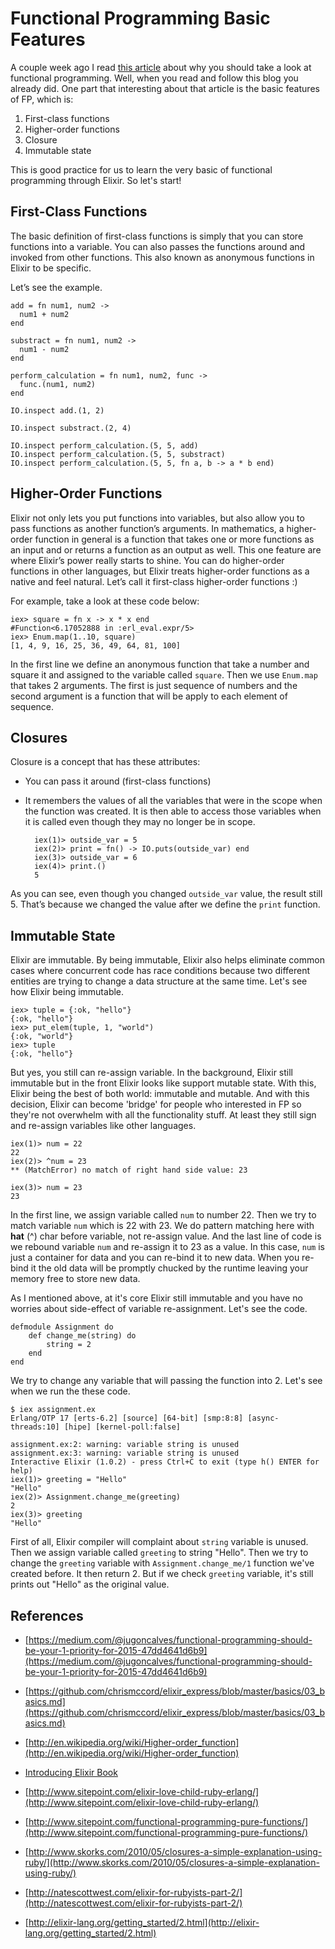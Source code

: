 # Functional Programming Basic Features
<!--
Published On 25-05-2015
-->

A couple week ago I read [this article](https://medium.com/@jugoncalves/functional-programming-should-be-your-1-priority-for-2015-47dd4641d6b9)  about why you should take a look at functional programming.
Well, when you read and follow this blog you already did. One part that interesting
about that article is the basic features of FP, which is:

1. First-class functions
2. Higher-order functions
3. Closure
4. Immutable state

This is good practice for us to learn the very basic of functional programming through Elixir. So let's start!



## First-Class Functions

The basic definition of first-class functions is simply that you can store functions into a variable. You can also passes the functions around and invoked from other functions. This also known as anonymous functions in Elixir to be specific.

Let’s see the example.

    add = fn num1, num2 ->
      num1 + num2
    end
    
    substract = fn num1, num2 ->
      num1 - num2
    end
    
    perform_calculation = fn num1, num2, func ->
      func.(num1, num2)
    end
    
    IO.inspect add.(1, 2)
    
    IO.inspect substract.(2, 4)
    
    IO.inspect perform_calculation.(5, 5, add)
    IO.inspect perform_calculation.(5, 5, substract)
    IO.inspect perform_calculation.(5, 5, fn a, b -> a * b end)

## Higher-Order Functions

Elixir not only lets you put functions into variables, but also allow you to pass functions as another function’s arguments. In mathematics, a higher-order function in general is a function that takes one or more functions as an input and or returns a function as an output as well.
This one feature are where Elixir’s power really starts to shine. You can do higher-order functions in other languages, but Elixir treats higher-order functions as a native and feel natural. Let’s call it first-class higher-order functions :)

For example, take a look at these code below:
  
    iex> square = fn x -> x * x end
    #Function<6.17052888 in :erl_eval.expr/5>
    iex> Enum.map(1..10, square)
    [1, 4, 9, 16, 25, 36, 49, 64, 81, 100]

In the first line we define an anonymous function that take a number and square it and assigned to the variable called `square`. Then we use `Enum.map` that takes 2 arguments. The first is just sequence of numbers and the second argument is a function that will be apply to each element of sequence.

## Closures

Closure is a concept that has these attributes:

* You can pass it around (first-class functions)
* It remembers the values of all the variables that were in the scope when the function was created. It is then able to access those variables when it is called even though they may no longer be in scope.

        iex(1)> outside_var = 5
        iex(2)> print = fn() -> IO.puts(outside_var) end 
        iex(3)> outside_var = 6
        iex(4)> print.()
        5
    
As you can see, even though you changed `outside_var` value, the result still 5. That’s because we changed the value after we define the `print` function.

## Immutable State

Elixir are immutable. By being immutable, Elixir also helps eliminate common cases where concurrent code has race conditions because two different entities are trying to change a data structure at the same time. Let's see how Elixir being immutable.

    iex> tuple = {:ok, "hello"}
    {:ok, "hello"}
    iex> put_elem(tuple, 1, "world")
    {:ok, "world"}
    iex> tuple
    {:ok, "hello"}

But yes, you still can re-assign variable. In the background, Elixir still immutable but in the front Elixir looks like support mutable state. With this, Elixir being the best of both world: immutable and mutable.
And with this decision, Elixir can become 'bridge' for people who interested in
FP so they're not overwhelm with all the functionality stuff. At least they still sign and
re-assign variables like other languages.

    iex(1)> num = 22
    22
    iex(2)> ^num = 23
    ** (MatchError) no match of right hand side value: 23

    iex(3)> num = 23
    23

In the first line, we assign variable called `num` to number 22. Then we try to
match variable `num` which is 22 with 23. We do pattern matching here with **hat** (^)
char before variable, not re-assign value. And the last line of code is we rebound
variable `num` and re-assign it to 23 as a value. In this case, `num` is just a container for data and you can re-bind it to new data. When you re-bind it the old data will be promptly chucked by the runtime leaving your memory free to store new data.

As I mentioned above, at it's core Elixir still immutable and you have no worries about
side-effect of variable re-assignment. Let's see the code.

    defmodule Assignment do
        def change_me(string) do
            string = 2
        end
    end

We try to change any variable that will passing the function into 2. Let's see
when we run the these code.

    $ iex assignment.ex 
    Erlang/OTP 17 [erts-6.2] [source] [64-bit] [smp:8:8] [async-threads:10] [hipe] [kernel-poll:false]
    
    assignment.ex:2: warning: variable string is unused
    assignment.ex:3: warning: variable string is unused
    Interactive Elixir (1.0.2) - press Ctrl+C to exit (type h() ENTER for help)
    iex(1)> greeting = "Hello"
    "Hello"
    iex(2)> Assignment.change_me(greeting)
    2
    iex(3)> greeting
    "Hello"

First of all, Elixir compiler will complaint about `string` variable is unused.
Then we assign variable called `greeting` to string "Hello". Then we try to change
the `greeting` variable with `Assignment.change_me/1` function we've created before.
It then return 2. But if we check `greeting` variable, it's still prints out "Hello"
as the original value.



## References
* [https://medium.com/@jugoncalves/functional-programming-should-be-your-1-priority-for-2015-47dd4641d6b9](https://medium.com/@jugoncalves/functional-programming-should-be-your-1-priority-for-2015-47dd4641d6b9)

* [https://github.com/chrismccord/elixir_express/blob/master/basics/03_basics.md](https://github.com/chrismccord/elixir_express/blob/master/basics/03_basics.md)

* [http://en.wikipedia.org/wiki/Higher-order_function](http://en.wikipedia.org/wiki/Higher-order_function)

* [Introducing Elixir Book](http://shop.oreilly.com/product/0636920030584.do)

* [http://www.sitepoint.com/elixir-love-child-ruby-erlang/](http://www.sitepoint.com/elixir-love-child-ruby-erlang/)

* [http://www.sitepoint.com/functional-programming-pure-functions/](http://www.sitepoint.com/functional-programming-pure-functions/)

* [http://www.skorks.com/2010/05/closures-a-simple-explanation-using-ruby/](http://www.skorks.com/2010/05/closures-a-simple-explanation-using-ruby/)

* [http://natescottwest.com/elixir-for-rubyists-part-2/](http://natescottwest.com/elixir-for-rubyists-part-2/)

* [http://elixir-lang.org/getting_started/2.html](http://elixir-lang.org/getting_started/2.html)
